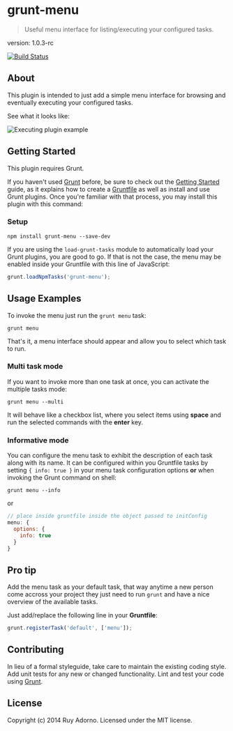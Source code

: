 # grunt-menu

> Useful menu interface for listing/executing your configured tasks.

version: 1.0.3-rc

[![Build Status](https://travis-ci.org/ruyadorno/grunt-menu.svg?branch=master)](https://travis-ci.org/ruyadorno/grunt-menu)


## About

This plugin is intended to just add a simple menu interface for browsing and eventually executing your configured tasks.

See what it looks like:

![Executing plugin example](http://i.imgur.com/ojC1tXi.png)


## Getting Started

This plugin requires Grunt.

If you haven't used [Grunt](http://gruntjs.com/) before, be sure to check out the [Getting Started](http://gruntjs.com/getting-started) guide, as it explains how to create a [Gruntfile](http://gruntjs.com/sample-gruntfile) as well as install and use Grunt plugins. Once you're familiar with that process, you may install this plugin with this command:

### Setup

```shell
npm install grunt-menu --save-dev
```

If you are using the `load-grunt-tasks` module to automatically load your Grunt plugins, you are good to go. If that is not the case, the menu may be enabled inside your Gruntfile with this line of JavaScript:

```js
grunt.loadNpmTasks('grunt-menu');
```

## Usage Examples

To invoke the menu just run the `grunt menu` task:

```shell
grunt menu
```

That's it, a menu interface should appear and allow you to select which task to run.

### Multi task mode

If you want to invoke more than one task at once, you can activate the multiple tasks mode:

```shell
grunt menu --multi
```

It will behave like a checkbox list, where you select items using **space** and run the selected commands with the **enter** key.

### Informative mode

You can configure the menu task to exhibit the description of each task along with its name. It can be configured within you Gruntfile tasks by setting `{ info: true }` in your menu task configuration options **or** when invoking the Grunt command on shell:

```shell
grunt menu --info
```
or
```javascript
// place inside gruntfile inside the object passed to initConfig
menu: {
  options: {
    info: true
  }
}
```


## Pro tip

Add the menu task as your default task, that way anytime a new person come accross your project they just need to run `grunt` and have a nice overview of the available tasks.

Just add/replace the following line in your **Gruntfile**:

```js
grunt.registerTask('default', ['menu']);
```


## Contributing
In lieu of a formal styleguide, take care to maintain the existing coding style. Add unit tests for any new or changed functionality. Lint and test your code using [Grunt](http://gruntjs.com/).

## License
Copyright (c) 2014 Ruy Adorno. Licensed under the MIT license.

